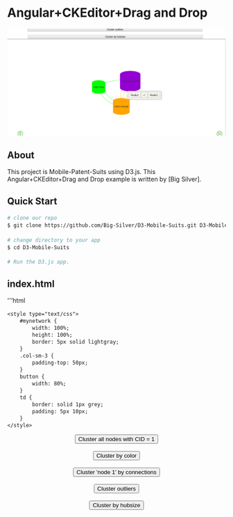 # Angular+CKEditor+Drag and Drop

<img width="900" src="img/public/d3.png" border="0" />

## About
This project is Mobile-Patent-Suits using D3.js.
This Angular+CKEditor+Drag and Drop example is written by [Big Silver].

## Quick Start

```bash
# clone our repo
$ git clone https://github.com/Big-Silver/D3-Mobile-Suits.git D3-Mobile-Suits

# change directory to your app
$ cd D3-Mobile-Suits

# Run the D3.js app.

```
## index.html

'''html
<html>
<head>
    <link rel="stylesheet" href="https://maxcdn.bootstrapcdn.com/bootstrap/3.3.7/css/bootstrap.min.css">
    <script src="https://ajax.googleapis.com/ajax/libs/jquery/3.1.1/jquery.min.js"></script>
    <script src="https://maxcdn.bootstrapcdn.com/bootstrap/3.3.7/js/bootstrap.min.js"></script>
    <script type="text/javascript" src="vis.min.js"></script>
    <link href="vis.min.css" rel="stylesheet" type="text/css" />

    <style type="text/css">
        #mynetwork {
            width: 100%;
            height: 100%;
            border: 5px solid lightgray;
        }
        .col-sm-3 {
            padding-top: 50px;
        }
        button {
            width: 80%;
        }
        td {
            border: solid 1px grey;
            padding: 5px 10px;
        }
    </style>
</head>
<body>
    <div class="row">
        <div class="col-sm-3" align="center">
            <button class="btn-warning" onclick="clusterByCid(1)">Cluster all nodes with CID = 1</button>
            <br><br>
            <button class="btn-success" onclick="clusterByColor()">Cluster by color</button>
            <br><br>
            <button class="btn-info" onclick="clusterByConnection()">Cluster 'node 1' by connections</button>
            <br><br>
            <button class="btn-primary" onclick="clusterOutliers()">Cluster outliers</button>
            <br><br>
            <button class="btn-danger" onclick="clusterByHubsize()">Cluster by hubsize</button>
        </div>
        <div class="col-sm-9">
            <div id="mynetwork"></div>        
        </div>
    </div>
    <script type="text/javascript">
        var DIR = "img/";
        // create an array with nodes
        var nodes = [
            {id: 1,  label: 'Node 1', color:'orange', shape:'circularImage', image:DIR + '1.jpg'},
            {id: 2,  label: 'Node 2', color:'DarkViolet', font:{color:'blue'}, shape:'circularImage', image:DIR + '2.jpg'},
            {id: 3,  label: 'Node 3', color:'orange', shape:'circularImage', image:DIR + '1.jpg'},
            {id: 4,  label: 'Node 4', color:'DarkViolet', font:{color:'blue'}, shape:'circularImage', image:DIR + '3.jpg'},
            {id: 5,  label: 'Node 5', color:'orange', shape:'circularImage', image:DIR + '4.jpg'},
            {id: 6,  label: 'cid = 1', cid:1, color:'orange', shape:'circularImage', image:DIR + '5.jpg'},
            {id: 7,  label: 'cid = 1', cid:1, color:'DarkViolet', font:{color:'blue'}, shape:'circularImage', image:DIR + '6.jpg'},
            {id: 8,  label: 'cid = 1', cid:1, color:'lime', shape:'circularImage', image:DIR + '7.jpg'},
            {id: 9,  label: 'cid = 1', cid:1, color:'orange', shape:'circularImage', image:DIR + '8.jpg'},
            {id: 10, label: 'cid = 1', cid:1, color:'lime', shape:'circularImage', image:DIR + '1.jpg'}
        ];

        // create an array with edges
        var edges = [
            {from: 1, to: 2, title: '<table><tr><td>Node1</td><td>-></td><td>Node2</td></tr></table>'},
            {from: 1, to: 3, title: '<table><tr><td>Node1</td><td>-></td><td>Node3</td></tr></table>'},
            {from: 10, to: 4, title: '<table><tr><td>cid1</td><td>-></td><td>Node4</td></tr></table>'},
            {from: 2, to: 5, title: '<table><tr><td>Node2</td><td>-></td><td>Node5</td></tr></table>'},
            {from: 6, to: 2, title: '<table><tr><td>cid1</td><td>-></td><td>Node2</td></tr></table>'},
            {from: 7, to: 5, title: '<table><tr><td>cid1</td><td>-></td><td>Node5</td></tr></table>'},
            {from: 8, to: 6, title: '<table><tr><td>cid1</td><td>-></td><td>cid1</td></tr></table>'},
            {from: 9, to: 7, title: '<table><tr><td>cid1</td><td>-></td><td>cid1</td></tr></table>'},
            {from: 10, to: 9, title: '<table><tr><td>cid1</td><td>-></td><td>cid1</td></tr></table>'}
        ];

        // create a network
        var container = document.getElementById('mynetwork');
        var data = {
            nodes: nodes,
            edges: edges
        };
        var options = {
            nodes:{
                shape: 'dot',
                scaling:{
                    label:{
                        min:8,
                        max:20
                    }
                }
            },
            layout:{
                randomSeed:8
            },
            interaction:{
                navigationButtons: true,
                keyboard: true,
                hoverConnectedEdges: true,
                tooltipDelay: 100        
            }
        }

        // initialize your network!
        var network = new vis.Network(container, data, options);
        network.on("selectNode", function(params) {
            if (params.nodes.length == 1) {
                if (network.isCluster(params.nodes[0]) == true) {
                    network.openCluster(params.nodes[0]);
                }
            }
        });

        function clusterByCid(id) {
            network.setData(data);
            var clusterOptionsByData = {
                joinCondition:function(childOptions) {
                    return childOptions.cid == id;
                },
                clusterNodeProperties: {id:'cidCluster', borderWidth:3, shape:'database'}
            };
            network.cluster(clusterOptionsByData);
        }
        function clusterByColor() {
            network.setData(data);
            var colors = ['orange','lime','DarkViolet'];
            var clusterOptionsByData;
            for (var i = 0; i < colors.length; i++) {
                var color = colors[i];
                clusterOptionsByData = {
                    joinCondition: function (childOptions) {
                        return childOptions.color.background == color; // the color is fully defined in the node.
                    },
                    processProperties: function (clusterOptions, childNodes, childEdges) {
                        var totalMass = 0;
                        for (var i = 0; i < childNodes.length; i++) {
                            totalMass += childNodes[i].mass;
                        }
                        clusterOptions.mass = totalMass;
                        return clusterOptions;
                    },
                    clusterNodeProperties: {id: 'cluster:' + color, borderWidth: 3, shape: 'database', color:color, label:'color:' + color}
                };
                network.cluster(clusterOptionsByData);
            }
        }
        function clusterByConnection() {
            network.setData(data);
            network.clusterByConnection(1)
        }
        function clusterOutliers() {
            network.setData(data);
            network.clusterOutliers();
        }
        function clusterByHubsize() {
            network.setData(data);
            var clusterOptionsByData = {
                processProperties: function(clusterOptions, childNodes) {
                    clusterOptions.label = "[" + childNodes.length + "]";
                    return clusterOptions;
                },
                clusterNodeProperties: {borderWidth:3, shape:'box', font:{size:30}}
            };
            network.clusterByHubsize(undefined, clusterOptionsByData);
        }
    </script>
</body>
</html>

'''

